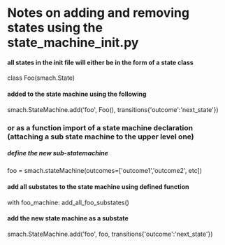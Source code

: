 
# Notes on adding and removing states using the state_machine_init.py

#### all states in the init file will either be in the form of a state class
class Foo(smach.State)

#### added to the state machine using the following
smach.StateMachine.add('foo', Foo(), transitions{'outcome':'next_state'})

### or as a function import of a state machine declaration (attaching a sub state machine to the upper level one)

##### define the new sub-statemachine
foo = smach.stateMachine(outcomes=['outcome1','outcome2', etc])

#### add all substates to the state machine using defined function
with foo_machine:
    add_all_foo_substates()

#### add the new state machine as a substate

smach.StateMachine.add('foo', foo, transitions{'outcome':'next_state'})
